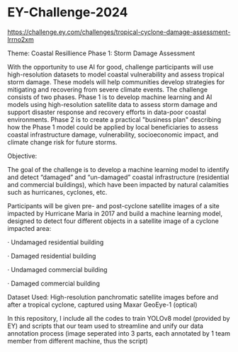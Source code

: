 # EY-Challenge-2024
https://challenge.ey.com/challenges/tropical-cyclone-damage-assessment-lrrno2xm

Theme: Coastal Resillience
Phase 1: Storm Damage Assessment

With the opportunity to use AI for good, challenge participants will use high-resolution datasets to model coastal vulnerability and assess tropical storm damage.  These models will help communities develop strategies for mitigating and recovering from severe climate events.  The challenge consists of two phases.  Phase 1 is to develop machine learning and AI models using high-resolution satellite data to assess storm damage and support disaster response and recovery efforts in data-poor coastal environments. Phase 2 is to create a practical "business plan" describing how the Phase 1 model could be applied by local beneficiaries to assess coastal infrastructure damage, vulnerability, socioeconomic impact, and climate change risk for future storms.

Objective:

The goal of the challenge is to develop a machine learning model to identify and detect “damaged” and “un-damaged” coastal infrastructure (residential and commercial buildings), which have been impacted by natural calamities such as hurricanes, cyclones, etc.

Participants will be given pre- and post-cyclone satellite images of a site impacted by Hurricane Maria in 2017 and build a machine learning model, designed to detect four different objects in a satellite image of a cyclone impacted area:

·      Undamaged residential building

·      Damaged residential building

·      Undamaged commercial building

·      Damaged commercial building

Dataset Used: High-resolution panchromatic satellite images before and after a tropical cyclone, captured using Maxar GeoEye-1 (optical)

In this repository, I include all the codes to train YOLOv8 model (provided by EY) and scripts that our team used to streamline and unify our data annotation process (image seperated into 3 parts, each annotated by 1 team member from different machine, thus the script)
